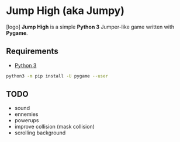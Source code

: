 # Jump High (aka Jumpy)

[logo] **Jump High** is a simple **Python 3** Jumper-like game written with **Pygame**.

## Requirements
* [Python 3](https://www.python.org/downloads/)
```bash
python3 -m pip install -U pygame --user
```

## TODO
* sound
* ennemies
* powerups
* improve collision (mask collision)
* scrolling background